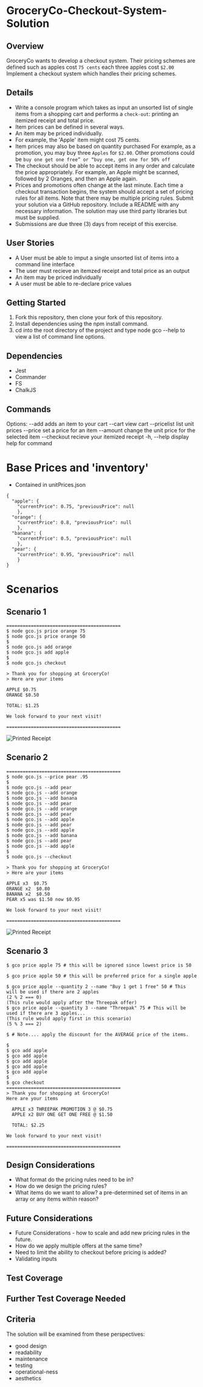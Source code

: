 # GroceryCo-Checkout-System-Solution

## Overview

GroceryCo wants to develop a checkout system. Their pricing schemes are defined such as apples cost `75 cents` each three apples cost `$2.00`
Implement a checkout system which handles their pricing schemes.

## Details

- Write a console program which takes as input an unsorted list of single items from a shopping cart and performs a `check-out`: printing an itemized receipt and total price.
- Item prices can be defined in several ways.
- An item may be priced individually.
- For example, the 'Apple' item might cost 75 cents.
- Item prices may also be based on quantity purchased
  For example, as a promotion, you may buy three `Apples` for `$2.00`.
  Other promotions could be `buy one get one free” or “buy one, get one for 50% off`
- The checkout should be able to accept items in any order and calculate the price appropriately.
  For example, an Apple might be scanned, followed by 2 Oranges, and then an Apple again.
- Prices and promotions often change at the last minute. Each time a checkout transaction begins, the system should accept a set of pricing rules for all items.
  Note that there may be multiple pricing rules.
  Submit your solution via a GitHub repository. Include a README with any necessary information.
  The solution may use third party libraries but must be supplied.
- Submissions are due three (3) days from receipt of this exercise.

## User Stories

- A User must be able to imput a single unsorted list of items into a command line interface
- The user must recieve an itemzed receipt and total price as an output
- An item may be priced individually
- A user must be able to re-declare price values

## Getting Started

1. Fork this repository, then clone your fork of this repository.
2. Install dependencies using the npm install command.
3. cd into the root directory of the project and type node gco --help to view a list of command line options.

## Dependencies

- Jest
- Commander
- FS
- ChalkJS

## Commands

Options:
--add <item> adds an item to your cart
--cart view cart
--pricelist list unit prices
--price <item> set a price for an item
--amount <amount> change the unit price for the selected item
--checkout recieve your itemized receipt
-h, --help display help for command

# Base Prices and 'inventory'

- Contained in unitPrices.json

```
{
  "apple": {
    "currentPrice": 0.75, "previousPrice": null
    },
  "orange": {
    "currentPrice": 0.8, "previousPrice": null
    },
  "banana": {
    "currentPrice": 0.5, "previousPrice": null
    },
  "pear": {
    "currentPrice": 0.95, "previousPrice": null
    }
}
```

# Scenarios

## Scenario 1

```
==========================================
$ node gco.js price orange 75
$ node gco.js price orange 50
$
$ node gco.js add orange
$ node gco.js add apple
$
$ node gco.js checkout

> Thank you for shopping at GroceryCo!
> Here are your items

APPLE $0.75
ORANGE $0.50

TOTAL: $1.25

We look forward to your next visit!

==========================================

```

![Printed Receipt](./docs/scenario1.png 'Optional Title')

## Scenario 2

```
==========================================
$ node gco.js --price pear .95
$
$ node gco.js --add pear
$ node gco.js --add orange
$ node gco.js --add banana
$ node gco.js --add pear
$ node gco.js --add orange
$ node gco.js --add pear
$ node gco.js --add apple
$ node gco.js --add pear
$ node gco.js --add apple
$ node gco.js --add banana
$ node gco.js --add pear
$ node gco.js --add apple
$
$ node gco.js --checkout

> Thank you for shopping at GroceryCo!
> Here are your items

APPLE x3  $0.75
ORANGE x2  $0.80
BANANA x2  $0.50
PEAR x5 was $1.50 now $0.95

We look forward to your next visit!

==========================================

```

![Printed Receipt](./docs/receipt_s2.png 'Optional Title')

## Scenario 3

```
$ gco price apple 75 # this will be ignored since lowest price is 50

$ gco price apple 50 # this will be preferred price for a single apple

$ gco price apple --quantity 2 --name "Buy 1 get 1 free" 50 # This will be used if there are 2 apples
(2 % 2 === 0)
(This rule would apply after the Threepak offer)
$ gco price apple --quantity 3 --name "Threepak" 75 # This will be used if there are 3 apples...
(This rule would apply first in this scenario)
(5 % 3 === 2)

$ # Note.... apply the discount for the AVERAGE price of the items.

$
$ gco add apple
$ gco add apple
$ gco add apple
$ gco add apple
$ gco add apple
$
$ gco checkout
==========================================
> Thank you for shopping at GroceryCo!
Here are your items

  APPLE x3 THREEPAK PROMOTION 3 @ $0.75
  APPLE x2 BUY ONE GET ONE FREE @ $1.50

  TOTAL: $2.25

We look forward to your next visit!

==========================================
```

## Design Considerations

- What format do the pricing rules need to be in?
- How do we design the pricing rules?
- What items do we want to allow? a pre-determined set of items in an array or any items within reason?

## Future Considerations

- Future Considerations - how to scale and add new pricing rules in the future.
- How do we apply multiple offers at the same time?
- Need to limit the ability to checkout before pricing is added?
- Validating inputs

## Test Coverage

## Further Test Coverage Needed

## Criteria

The solution will be examined from these perspectives:

- good design
- readability
- maintenance
- testing
- operational-ness
- aesthetics
